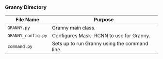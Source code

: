 ### Granny Directory

| File Name          | Purpose                                       |
| ------------------ | --------------------------------------------- |
| `GRANNY.py`        | Granny main class.                            |
| `GRANNY_config.py` | Configures Mask-RCNN to use for Granny.       |
| `command.py`       | Sets up to run Granny using the command line. |

